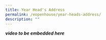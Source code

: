 ```yaml
---
title: Year Head's Address
permalink: /eopenhouse/year-heads-address/
description: ""
---
```

***video to be embedded here***